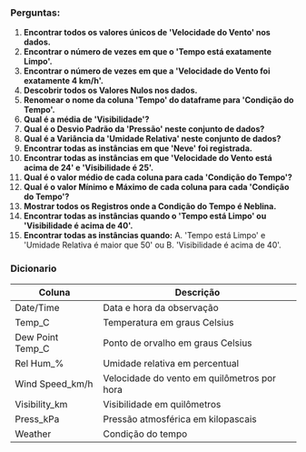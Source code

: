 ### Perguntas:

1. **Encontrar todos os valores únicos de 'Velocidade do Vento' nos dados.**
2. **Encontrar o número de vezes em que o 'Tempo está exatamente Limpo'.**
3. **Encontrar o número de vezes em que a 'Velocidade do Vento foi exatamente 4 km/h'.**
4. **Descobrir todos os Valores Nulos nos dados.**
5. **Renomear o nome da coluna 'Tempo' do dataframe para 'Condição do Tempo'.**
6. **Qual é a média de 'Visibilidade'?**
7. **Qual é o Desvio Padrão da 'Pressão' neste conjunto de dados?**
8. **Qual é a Variância da 'Umidade Relativa' neste conjunto de dados?**
9. **Encontrar todas as instâncias em que 'Neve' foi registrada.**
10. **Encontrar todas as instâncias em que 'Velocidade do Vento está acima de 24' e 'Visibilidade é 25'.**
11. **Qual é o valor médio de cada coluna para cada 'Condição do Tempo'?**
12. **Qual é o valor Mínimo e Máximo de cada coluna para cada 'Condição do Tempo'?**
13. **Mostrar todos os Registros onde a Condição do Tempo é Neblina.**
14. **Encontrar todas as instâncias quando o 'Tempo está Limpo' ou 'Visibilidade é acima de 40'.**
15. **Encontrar todas as instâncias quando:**
    A. 'Tempo está Limpo' e 'Umidade Relativa é maior que 50'
    ou
    B. 'Visibilidade é acima de 40'.

### Dicionario

| Coluna            | Descrição                                |
|-------------------|------------------------------------------|
| Date/Time         | Data e hora da observação                |
| Temp_C            | Temperatura em graus Celsius             |
| Dew Point Temp_C  | Ponto de orvalho em graus Celsius        |
| Rel Hum_%         | Umidade relativa em percentual           |
| Wind Speed_km/h   | Velocidade do vento em quilômetros por hora |
| Visibility_km     | Visibilidade em quilômetros              |
| Press_kPa         | Pressão atmosférica em kilopascais       |
| Weather           | Condição do tempo                        |
